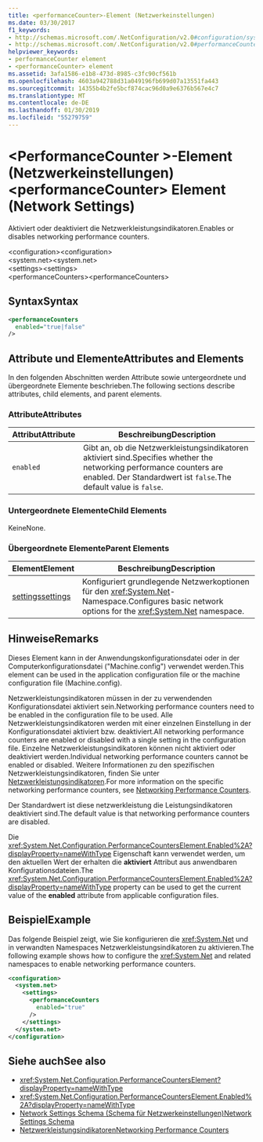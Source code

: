 ```yaml
---
title: <performanceCounter>-Element (Netzwerkeinstellungen)
ms.date: 03/30/2017
f1_keywords:
- http://schemas.microsoft.com/.NetConfiguration/v2.0#configuration/system.net/settings/performanceCounters
- http://schemas.microsoft.com/.NetConfiguration/v2.0#performanceCounters
helpviewer_keywords:
- performanceCounter element
- <performanceCounter> element
ms.assetid: 3afa1586-e1b8-473d-8985-c3fc90cf561b
ms.openlocfilehash: 4603a942788d31a049196fb699d07a13551fa443
ms.sourcegitcommit: 14355b4b2fe5bcf874cac96d0a9e6376b567e4c7
ms.translationtype: MT
ms.contentlocale: de-DE
ms.lasthandoff: 01/30/2019
ms.locfileid: "55279759"
---
```

# <a name="performancecounter-element-network-settings"></a><span data-ttu-id="cba7c-102">\<PerformanceCounter >-Element (Netzwerkeinstellungen)</span><span class="sxs-lookup"><span data-stu-id="cba7c-102">\<performanceCounter> Element (Network Settings)</span></span>
<span data-ttu-id="cba7c-103">Aktiviert oder deaktiviert die Netzwerkleistungsindikatoren.</span><span class="sxs-lookup"><span data-stu-id="cba7c-103">Enables or disables networking performance counters.</span></span>  
  
 <span data-ttu-id="cba7c-104">\<configuration></span><span class="sxs-lookup"><span data-stu-id="cba7c-104">\<configuration></span></span>  
<span data-ttu-id="cba7c-105">\<system.net></span><span class="sxs-lookup"><span data-stu-id="cba7c-105">\<system.net></span></span>  
<span data-ttu-id="cba7c-106">\<settings></span><span class="sxs-lookup"><span data-stu-id="cba7c-106">\<settings></span></span>  
<span data-ttu-id="cba7c-107">\<performanceCounters></span><span class="sxs-lookup"><span data-stu-id="cba7c-107">\<performanceCounters></span></span>  
  
## <a name="syntax"></a><span data-ttu-id="cba7c-108">Syntax</span><span class="sxs-lookup"><span data-stu-id="cba7c-108">Syntax</span></span>  
  
```xml  
<performanceCounters  
  enabled="true|false"  
/>  
```  
  
## <a name="attributes-and-elements"></a><span data-ttu-id="cba7c-109">Attribute und Elemente</span><span class="sxs-lookup"><span data-stu-id="cba7c-109">Attributes and Elements</span></span>  
 <span data-ttu-id="cba7c-110">In den folgenden Abschnitten werden Attribute sowie untergeordnete und übergeordnete Elemente beschrieben.</span><span class="sxs-lookup"><span data-stu-id="cba7c-110">The following sections describe attributes, child elements, and parent elements.</span></span>  
  
### <a name="attributes"></a><span data-ttu-id="cba7c-111">Attribute</span><span class="sxs-lookup"><span data-stu-id="cba7c-111">Attributes</span></span>  
  
|<span data-ttu-id="cba7c-112">Attribut</span><span class="sxs-lookup"><span data-stu-id="cba7c-112">Attribute</span></span>|<span data-ttu-id="cba7c-113">Beschreibung</span><span class="sxs-lookup"><span data-stu-id="cba7c-113">Description</span></span>|  
|---------------|-----------------|  
|`enabled`|<span data-ttu-id="cba7c-114">Gibt an, ob die Netzwerkleistungsindikatoren aktiviert sind.</span><span class="sxs-lookup"><span data-stu-id="cba7c-114">Specifies whether the networking performance counters are enabled.</span></span> <span data-ttu-id="cba7c-115">Der Standardwert ist `false`.</span><span class="sxs-lookup"><span data-stu-id="cba7c-115">The default value is `false`.</span></span>|  
  
### <a name="child-elements"></a><span data-ttu-id="cba7c-116">Untergeordnete Elemente</span><span class="sxs-lookup"><span data-stu-id="cba7c-116">Child Elements</span></span>  
 <span data-ttu-id="cba7c-117">Keine</span><span class="sxs-lookup"><span data-stu-id="cba7c-117">None.</span></span>  
  
### <a name="parent-elements"></a><span data-ttu-id="cba7c-118">Übergeordnete Elemente</span><span class="sxs-lookup"><span data-stu-id="cba7c-118">Parent Elements</span></span>  
  
|<span data-ttu-id="cba7c-119">Element</span><span class="sxs-lookup"><span data-stu-id="cba7c-119">Element</span></span>|<span data-ttu-id="cba7c-120">Beschreibung</span><span class="sxs-lookup"><span data-stu-id="cba7c-120">Description</span></span>|  
|-------------|-----------------|  
|[<span data-ttu-id="cba7c-121">settings</span><span class="sxs-lookup"><span data-stu-id="cba7c-121">settings</span></span>](../../../../../docs/framework/configure-apps/file-schema/network/settings-element-network-settings.md)|<span data-ttu-id="cba7c-122">Konfiguriert grundlegende Netzwerkoptionen für den <xref:System.Net>-Namespace.</span><span class="sxs-lookup"><span data-stu-id="cba7c-122">Configures basic network options for the <xref:System.Net> namespace.</span></span>|  
  
## <a name="remarks"></a><span data-ttu-id="cba7c-123">Hinweise</span><span class="sxs-lookup"><span data-stu-id="cba7c-123">Remarks</span></span>  
 <span data-ttu-id="cba7c-124">Dieses Element kann in der Anwendungskonfigurationsdatei oder in der Computerkonfigurationsdatei ("Machine.config") verwendet werden.</span><span class="sxs-lookup"><span data-stu-id="cba7c-124">This element can be used in the application configuration file or the machine configuration file (Machine.config).</span></span>  
  
 <span data-ttu-id="cba7c-125">Netzwerkleistungsindikatoren müssen in der zu verwendenden Konfigurationsdatei aktiviert sein.</span><span class="sxs-lookup"><span data-stu-id="cba7c-125">Networking performance counters need to be enabled in the configuration file to be used.</span></span> <span data-ttu-id="cba7c-126">Alle Netzwerkleistungsindikatoren werden mit einer einzelnen Einstellung in der Konfigurationsdatei aktiviert bzw. deaktiviert.</span><span class="sxs-lookup"><span data-stu-id="cba7c-126">All networking performance counters are enabled or disabled with a single setting in the configuration file.</span></span> <span data-ttu-id="cba7c-127">Einzelne Netzwerkleistungsindikatoren können nicht aktiviert oder deaktiviert werden.</span><span class="sxs-lookup"><span data-stu-id="cba7c-127">Individual networking performance counters cannot be enabled or disabled.</span></span> <span data-ttu-id="cba7c-128">Weitere Informationen zu den spezifischen Netzwerkleistungsindikatoren, finden Sie unter [Netzwerkleistungsindikatoren](../../../../../docs/framework/debug-trace-profile/performance-counters.md#networking).</span><span class="sxs-lookup"><span data-stu-id="cba7c-128">For more information on the specific networking performance counters, see [Networking Performance Counters](../../../../../docs/framework/debug-trace-profile/performance-counters.md#networking).</span></span>  
  
 <span data-ttu-id="cba7c-129">Der Standardwert ist diese netzwerkleistung die Leistungsindikatoren deaktiviert sind.</span><span class="sxs-lookup"><span data-stu-id="cba7c-129">The default value is that networking performance counters are disabled.</span></span>  
  
 <span data-ttu-id="cba7c-130">Die <xref:System.Net.Configuration.PerformanceCountersElement.Enabled%2A?displayProperty=nameWithType> Eigenschaft kann verwendet werden, um den aktuellen Wert der erhalten die **aktiviert** Attribut aus anwendbaren Konfigurationsdateien.</span><span class="sxs-lookup"><span data-stu-id="cba7c-130">The <xref:System.Net.Configuration.PerformanceCountersElement.Enabled%2A?displayProperty=nameWithType> property can be used to get the current value of the **enabled** attribute from applicable configuration files.</span></span>  
  
## <a name="example"></a><span data-ttu-id="cba7c-131">Beispiel</span><span class="sxs-lookup"><span data-stu-id="cba7c-131">Example</span></span>  
 <span data-ttu-id="cba7c-132">Das folgende Beispiel zeigt, wie Sie konfigurieren die <xref:System.Net> und in verwandten Namespaces Netzwerkleistungsindikatoren zu aktivieren.</span><span class="sxs-lookup"><span data-stu-id="cba7c-132">The following example shows how to configure the <xref:System.Net> and related namespaces to enable networking performance counters.</span></span>  
  
```xml  
<configuration>  
  <system.net>  
    <settings>  
      <performanceCounters  
        enabled="true"  
      />  
    </settings>  
  </system.net>  
</configuration>  
```  
  
## <a name="see-also"></a><span data-ttu-id="cba7c-133">Siehe auch</span><span class="sxs-lookup"><span data-stu-id="cba7c-133">See also</span></span>
- <xref:System.Net.Configuration.PerformanceCountersElement?displayProperty=nameWithType>
- <xref:System.Net.Configuration.PerformanceCountersElement.Enabled%2A?displayProperty=nameWithType>
- [<span data-ttu-id="cba7c-134">Network Settings Schema (Schema für Netzwerkeinstellungen)</span><span class="sxs-lookup"><span data-stu-id="cba7c-134">Network Settings Schema</span></span>](../../../../../docs/framework/configure-apps/file-schema/network/index.md)
- [<span data-ttu-id="cba7c-135">Netzwerkleistungsindikatoren</span><span class="sxs-lookup"><span data-stu-id="cba7c-135">Networking Performance Counters</span></span>](../../../../../docs/framework/debug-trace-profile/performance-counters.md#networking)
